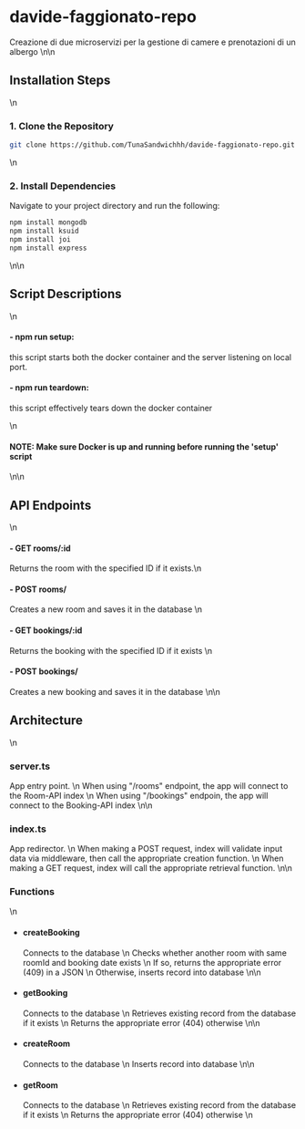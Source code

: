 # davide-faggionato-repo

Creazione di due microservizi per la gestione di camere e prenotazioni di un albergo \n\n

## Installation Steps

\n

### 1. Clone the Repository

```bash
git clone https://github.com/TunaSandwichhh/davide-faggionato-repo.git
```

\n

### 2. Install Dependencies

Navigate to your project directory and run the following:

```bash
npm install mongodb
npm install ksuid
npm install joi
npm install express
```

\n\n

## Script Descriptions

\n

#### - npm run setup:

this script starts both the docker container and the server listening on local port.

#### - npm run teardown:

this script effectively tears down the docker container

\n

#### NOTE: Make sure Docker is up and running before running the 'setup' script

\n\n

## API Endpoints

\n

#### - GET rooms/:id

Returns the room with the specified ID if it exists.\n

#### - POST rooms/

Creates a new room and saves it in the database \n

#### - GET bookings/:id

Returns the booking with the specified ID if it exists \n

#### - POST bookings/

Creates a new booking and saves it in the database \n\n

## Architecture

\n

### server.ts

App entry point. \n
When using "/rooms" endpoint, the app will connect to the Room-API index \n
When using "/bookings" endpoin, the app will connect to the Booking-API index \n\n

### index.ts

App redirector. \n
When making a POST request, index will validate input data via middleware, then call the appropriate creation function. \n
When making a GET request, index will call the appropriate retrieval function. \n\n

### Functions

\n

- #### createBooking

  Connects to the database \n
  Checks whether another room with same roomId and booking date exists \n
  If so, returns the appropriate error (409) in a JSON \n
  Otherwise, inserts record into database \n\n

- #### getBooking

  Connects to the database \n
  Retrieves existing record from the database if it exists \n
  Returns the appropriate error (404) otherwise \n\n

- #### createRoom

  Connects to the database \n
  Inserts record into database \n\n

- #### getRoom

  Connects to the database \n
  Retrieves existing record from the database if it exists \n
  Returns the appropriate error (404) otherwise \n
